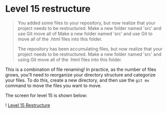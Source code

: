 
# Level 15 restructure

> You added some files to your repository, but now realize that your project needs to be restructured. Make a new folder named 'src' and use Git move all of Make a new folder named 'src' and use Git to move all of the .html files into this folder.
> 
> The repository has been accumulating files, but now realize that your project needs to be restructured. Make a new folder named 'src' and using Git move all of the .html files into this folder.

This is a combination of file renaming! In practice, as the number of files grows, you'll need to reorganize your directory structure and categorize your files. To do this, create a new directory, and then use the `git mv` command to move the files you want to move.

The screen for level 15 is shown below:

! [Level 15 Restructure](images/level-15-restructure.png)
